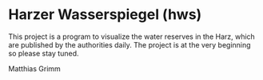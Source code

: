 # Harzer Wasserspiegel (hws)
This project is a program to visualize the water reserves in the Harz,
which are published by the authorities daily.
The project is at the very beginning so please stay tuned.

  Matthias Grimm
